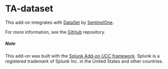 #  TA-dataset
This add-on integrates with [DataSet](https://www.dataset.com) by [SentinelOne](https://www.sentinelone.com).

For more information, see the [GitHub](https://github.com/scalyr/dataset-addon-for-splunk) repository.
##### Note
This add-on was built with the [Splunk Add-on UCC framework](https://splunk.github.io/addonfactory-ucc-generator/).
Splunk is a registered trademark of Splunk Inc. in the United States and other countries.